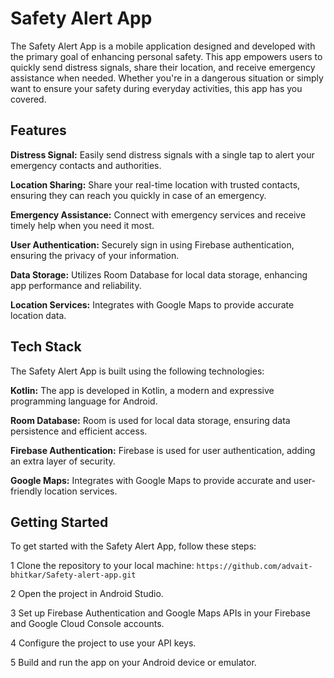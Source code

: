 # Safety Alert App

The Safety Alert App is a mobile application designed and developed with the primary goal of enhancing personal safety. 
This app empowers users to quickly send distress signals, share their location, and receive emergency assistance when needed. 
Whether you're in a dangerous situation or simply want to ensure your safety during everyday activities, this app has you covered.

## Features
**Distress Signal:** Easily send distress signals with a single tap to alert your emergency contacts and authorities.

**Location Sharing:** Share your real-time location with trusted contacts, ensuring they can reach you quickly in case of an emergency.

**Emergency Assistance:** Connect with emergency services and receive timely help when you need it most.

**User Authentication:** Securely sign in using Firebase authentication, ensuring the privacy of your information.

**Data Storage:** Utilizes Room Database for local data storage, enhancing app performance and reliability.

**Location Services:** Integrates with Google Maps to provide accurate location data.

## Tech Stack
The Safety Alert App is built using the following technologies:

**Kotlin:** The app is developed in Kotlin, a modern and expressive programming language for Android.

**Room Database:** Room is used for local data storage, ensuring data persistence and efficient access.

**Firebase Authentication:** Firebase is used for user authentication, adding an extra layer of security.

**Google Maps:** Integrates with Google Maps to provide accurate and user-friendly location services.

## Getting Started
To get started with the Safety Alert App, follow these steps:

1 Clone the repository to your local machine:
`https://github.com/advait-bhitkar/Safety-alert-app.git`

2 Open the project in Android Studio.

3 Set up Firebase Authentication and Google Maps APIs in your Firebase and Google Cloud Console accounts.

4 Configure the project to use your API keys.

5 Build and run the app on your Android device or emulator.



